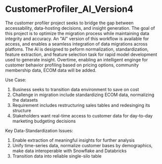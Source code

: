 # CustomerProfiler_AI_Version4
The customer profiler project seeks to bridge the gap between accessability, data-hosting decisions, and insight generation. The goal of this project is to optimize the migration process while maintaining data integrity and accuracy. An "AI" version of this workflow is available for access, and enables a seamless integration of data migrations across platfoms. The AI is designed to peform normalization, standardization, feature extraction, and feature selection task for rapid model development used to generate insight. Overtime, enabling an intelligent enginge for customer behavior profiling based on pricing options, community membership data, ECOM data will be added. 

Use Case: 
  1) Business seeks to transition data environment to save on cost
  2) Challenge in migration include standardizing ECOM data, normalizing the datasets
  3) Requirement includes restructuring sales tables and redesinging its structure
  4) Stakeholders want real-time access to customer data for day-to-day marketing budgeting decisions

Key Data-Standardization Issues: 
  1) Enable extraction of meaningful insights for further analysis 
  2) Unify time-series data, normalize customer bases by demographics, make data interoperable with Snowflake and Databricks
  3) Transition data into reliable single-silo table



